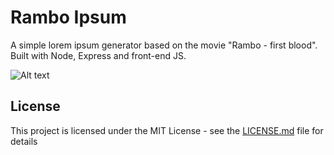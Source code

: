 # Rambo Ipsum

A simple lorem ipsum generator based on the movie "Rambo - first blood". Built with Node, Express and front-end JS.

![Alt text](/public/img/screenshot.png?raw=true)

## License

This project is licensed under the MIT License - see the [LICENSE.md](LICENSE.md) file for details
